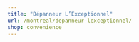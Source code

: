```yaml
---
title: "Dépanneur L’Exceptionnel"
url: /montreal/depanneur-lexceptionnel/
shop: convenience
---
```

